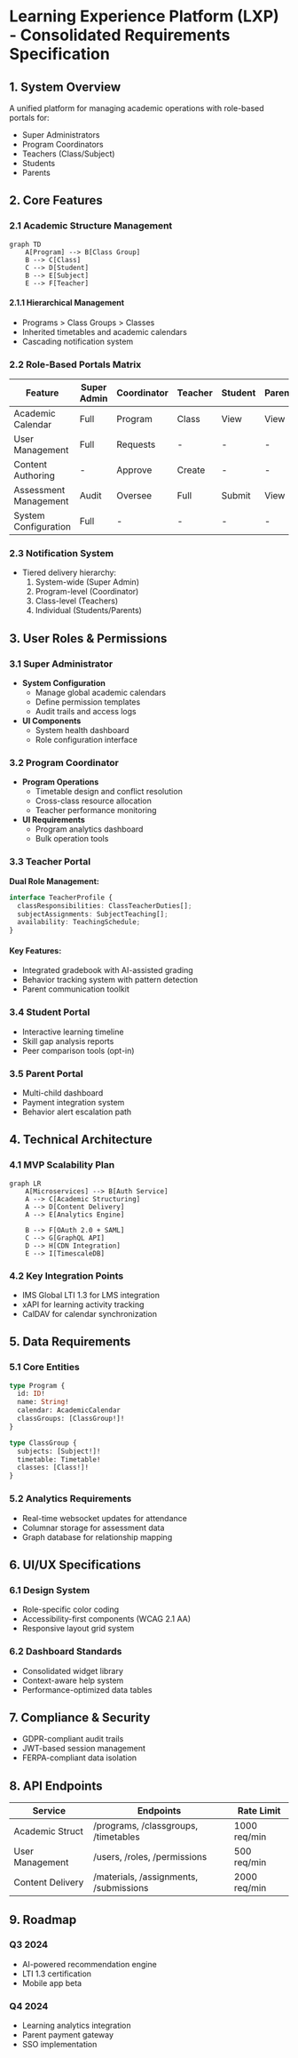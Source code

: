 # Learning Experience Platform (LXP) - Consolidated Requirements Specification

## 1. System Overview
A unified platform for managing academic operations with role-based portals for:
- Super Administrators
- Program Coordinators
- Teachers (Class/Subject)
- Students
- Parents

## 2. Core Features

### 2.1 Academic Structure Management
```mermaid
graph TD
    A[Program] --> B[Class Group]
    B --> C[Class]
    C --> D[Student]
    B --> E[Subject]
    E --> F[Teacher]
```

#### 2.1.1 Hierarchical Management
- Programs > Class Groups > Classes
- Inherited timetables and academic calendars
- Cascading notification system

### 2.2 Role-Based Portals Matrix

| Feature                | Super Admin | Coordinator | Teacher | Student | Parent |
|------------------------|-------------|-------------|---------|---------|--------|
| Academic Calendar      | Full        | Program     | Class   | View    | View   |
| User Management        | Full        | Requests    | -       | -       | -      |
| Content Authoring      | -           | Approve     | Create  | -       | -      |
| Assessment Management  | Audit       | Oversee     | Full    | Submit  | View   |
| System Configuration   | Full        | -           | -       | -       | -      |

### 2.3 Notification System
- Tiered delivery hierarchy:
  1. System-wide (Super Admin)
  2. Program-level (Coordinator)
  3. Class-level (Teachers)
  4. Individual (Students/Parents)

## 3. User Roles & Permissions

### 3.1 Super Administrator
- **System Configuration**
  - Manage global academic calendars
  - Define permission templates
  - Audit trails and access logs
- **UI Components**
  - System health dashboard
  - Role configuration interface

### 3.2 Program Coordinator
- **Program Operations**
  - Timetable design and conflict resolution
  - Cross-class resource allocation
  - Teacher performance monitoring
- **UI Requirements**
  - Program analytics dashboard
  - Bulk operation tools

### 3.3 Teacher Portal
**Dual Role Management:**
```typescript
interface TeacherProfile {
  classResponsibilities: ClassTeacherDuties[];
  subjectAssignments: SubjectTeaching[];
  availability: TeachingSchedule;
}
```

#### Key Features:
- Integrated gradebook with AI-assisted grading
- Behavior tracking system with pattern detection
- Parent communication toolkit

### 3.4 Student Portal
- Interactive learning timeline
- Skill gap analysis reports
- Peer comparison tools (opt-in)

### 3.5 Parent Portal
- Multi-child dashboard
- Payment integration system
- Behavior alert escalation path

## 4. Technical Architecture

### 4.1 MVP Scalability Plan
```mermaid
graph LR
    A[Microservices] --> B[Auth Service]
    A --> C[Academic Structuring]
    A --> D[Content Delivery]
    A --> E[Analytics Engine]
    
    B --> F[OAuth 2.0 + SAML]
    C --> G[GraphQL API]
    D --> H[CDN Integration]
    E --> I[TimescaleDB]
```

### 4.2 Key Integration Points
- IMS Global LTI 1.3 for LMS integration
- xAPI for learning activity tracking
- CalDAV for calendar synchronization

## 5. Data Requirements

### 5.1 Core Entities
```graphql
type Program {
  id: ID!
  name: String!
  calendar: AcademicCalendar
  classGroups: [ClassGroup!]!
}

type ClassGroup {
  subjects: [Subject!]!
  timetable: Timetable!
  classes: [Class!]!
}
```

### 5.2 Analytics Requirements
- Real-time websocket updates for attendance
- Columnar storage for assessment data
- Graph database for relationship mapping

## 6. UI/UX Specifications

### 6.1 Design System
- Role-specific color coding
- Accessibility-first components (WCAG 2.1 AA)
- Responsive layout grid system

### 6.2 Dashboard Standards
- Consolidated widget library
- Context-aware help system
- Performance-optimized data tables

## 7. Compliance & Security
- GDPR-compliant audit trails
- JWT-based session management
- FERPA-compliant data isolation

## 8. API Endpoints
| Service          | Endpoints                              | Rate Limit     |
|------------------|----------------------------------------|----------------|
| Academic Struct  | /programs, /classgroups, /timetables   | 1000 req/min   |
| User Management  | /users, /roles, /permissions           | 500 req/min    |
| Content Delivery | /materials, /assignments, /submissions | 2000 req/min   |

## 9. Roadmap

### Q3 2024
- AI-powered recommendation engine
- LTI 1.3 certification
- Mobile app beta

### Q4 2024
- Learning analytics integration
- Parent payment gateway
- SSO implementation
